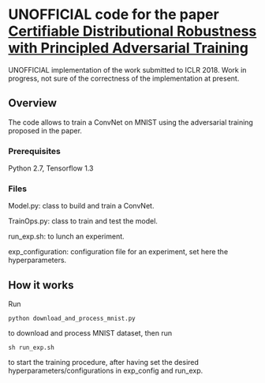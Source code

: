 # UNOFFICIAL code for the paper [Certifiable Distributional Robustness with Principled Adversarial Training](https://openreview.net/forum?id=Hk6kPgZA-)

UNOFFICIAL implementation of the work submitted to ICLR 2018. Work in progress, not sure of the correctness of the implementation at present.  

## Overview 

The code allows to train a ConvNet on MNIST using the adversarial training proposed in the paper. 

### Prerequisites

Python 2.7, Tensorflow 1.3 

### Files

Model.py: class to build and train a ConvNet.

TrainOps.py: class to train and test the model. 

run_exp.sh: to lunch an experiment.

exp_configuration: configuration file for an experiment, set here the hyperparameters. 

## How it works

Run

```
python download_and_process_mnist.py
```

to download and process MNIST dataset, then run 

```
sh run_exp.sh
```

to start the training procedure, after having set the desired hyperparameters/configurations in exp_config and run_exp.
